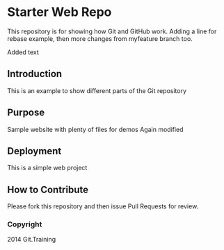 # Starter Web Repo

This repository is for showing how Git and GitHub work. Adding a line for rebase example, then more changes from myfeature branch too.

Added text

## Introduction

This is an example to show different parts of the Git repository

## Purpose

Sample website with plenty of files for demos
Again modified

## Deployment

This is a simple web project

## How to Contribute

Please fork this repository and then issue Pull Requests for review.

### Copyright

2014 Git.Training